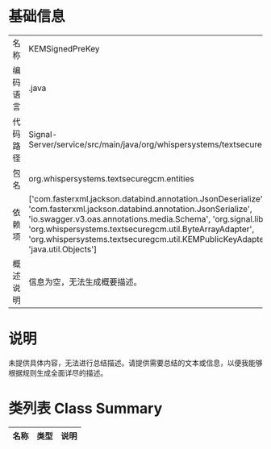 # 基础信息

|      |      |
|------|------|
| 名称 | KEMSignedPreKey |
| 编码语言 | .java |
| 代码路径 | Signal-Server/service/src/main/java/org/whispersystems/textsecuregcm/entities/KEMSignedPreKey.java |
| 包名 | org.whispersystems.textsecuregcm.entities |
| 依赖项 | ['com.fasterxml.jackson.databind.annotation.JsonDeserialize', 'com.fasterxml.jackson.databind.annotation.JsonSerialize', 'io.swagger.v3.oas.annotations.media.Schema', 'org.signal.libsignal.protocol.kem.KEMPublicKey', 'org.whispersystems.textsecuregcm.util.ByteArrayAdapter', 'org.whispersystems.textsecuregcm.util.KEMPublicKeyAdapter', 'java.util.Arrays', 'java.util.Objects'] |
| 概述说明 | 信息为空，无法生成概要描述。 |

# 说明

未提供具体内容，无法进行总结描述。请提供需要总结的文本或信息，以便我能够根据规则生成全面详尽的描述。

# 类列表 Class Summary

| 名称   | 类型  | 说明 |
|-------|------|-------------|





